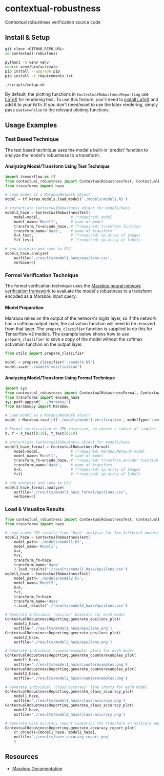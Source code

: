 # contextual-robustness

Contextual robustness verification source code

## Install & Setup

```sh
git clone <GITHUB_REPO_URL>
cd contextual-robustness

python3 -m venv venv
source venv/bin/activate
pip install --upgrade pip
pip install -r requirements.txt

./scripts/setup.sh
```

By default, the plotting functions in `ContextualRobustnessReporting` use [LaTeX](https://www.latex-project.org/get/) for rendering text. To use this feature, you'll need to [install LaTeX](https://www.latex-project.org/get/) and add it to your `PATH`. If you don't need/want to use the latex rendering, simply pass `usetex=False` to the relevant plotting functions.

## Usage Examples

### Test Based Technique

The test based technique uses the model's built-in 'predict' function to analyze the model's robustness to a transform.

#### Analyzing Model/Transform Using Test Technique

```python
import tensorflow as tf
from contextual_robustness import ContextualRobustnessTest, ContextualRobustnessReporting
from transforms import haze

# Load model as a MarabouNetwork object
model = tf.keras.models.load_model('./models/model1.h5')

# instantiate ContextualRobustness object for model1/haze
model1_haze = ContextualRobustnessTest(
    model=model,              # (*required) model
    model_name='Model1',      # name of model
    transform_fn=encode_haze, # (*required) transform function
    transform_name='Haze',    # name of transform
    X=X_test,                 # (*required) np.array of images
    Y=Y_test)                 # (*required) np.array of labels

# run analysis and save to CSV
model1_haze.analyze(
    outfile='./results/model1_haze/epsilons.csv',
    verbose=0)
```

### Formal Verification Technique

The formal verification technique uses the [Marabou neural network verification framework](https://github.com/NeuralNetworkVerification/Marabou) to evaluate the model's robustness to a transform encoded as a Marabou input query.

#### Model Preparation

Marabou relies on the output of the network's logits layer, so if the network has a softmax output layer, the activation function will need to be removed from that layer. The `prepare_classifier` function is supplied to do this for Tensorflow v2 models. The example below shows how to use `prepare_classifier` to save a copy of the model without the softmax activation function on the output layer.

```python
from utils import prepare_classifier

model = prepare_classifier('./modelX.h5')
model.save('./modelX-verification')
```

#### Analyzing Model/Transform Using Formal Technique

```python
import sys
from contextual_robustness import ContextualRobustnessFormal, ContextualRobustnessReporting
from transforms import encode_haze
sys.path.append('../Marabou/')
from maraboupy import Marabou

# Load model as a MarabouNetwork object
model = Marabou.read_tf('./models/model1-verification', modelType='savedModel_v2')

# Formal verification is CPU intensive, so choose a subset of samples
X, Y = X_test[0:10], Y_test[0:10]

# instantiate ContextualRobustness object for model1/haze
model1_haze_formal = ContextualRobustnessFormal(
    model=model,              # (*required) MarabouNetwork model
    model_name='Model1',      # name of model
    transform_fn=encode_haze, # (*required) transform encoder function
    transform_name='Haze',    # name of transform
    X=X,                      # (*required) np.array of images
    Y=Y)                      # (*required) np.array of labels

# run analysis and save to CSV
model1_haze_formal.analyze(
    outfile='./results/model1_haze_formal/epsilons.csv',
    verbose=0)
```

### Load & Visualize Results

```python
from contextual_robustness import ContextualRobustnessTest, ContextualRobustnessReporting
from transforms import haze

# Load saved CSV results from 'Haze' analysis for two different models
model1_haze = ContextualRobustnessTest(
    model_path='./models/model1.h5',
    model_name='Model1',
    X=X,
    Y=Y,
    transform_fn=haze,
    transform_name='Haze'
    ).load_results('./results/model1_haze/epsilons.csv')
model1_haze = ContextualRobustnessTest(
    model_path='./models/model2.h5',
    model_name='Model2',
    X=X,
    Y=Y,
    transform_fn=haze,
    transform_name='Haze'
    ).load_results('./results/model2_haze/epsilons.csv')

# Generate individual 'epsilon' boxplots for each model
ContextualRobustnessReporting.generate_epsilons_plot(
    model1_haze,
    outfile='./results/model1_haze/epsilons.png')
ContextualRobustnessReporting.generate_epsilons_plot(
    model2_haze,
    outfile='./results/model2_haze/epsilons.png')

# Generate individual 'counterexample' plots for each model
ContextualRobustnessReporting.generate_counterexamples_plot(
    model1_haze,
    outfile='./results/model1_haze/counterexamples.png')
ContextualRobustnessReporting.generate_counterexamples_plot(
    model2_haze,
    outfile='./results/model2_haze/counterexamples.png')

# Generate individual 'class accuracy' line charts for each model
ContextualRobustnessReporting.generate_class_accuracy_plot(
    model1_haze,
    outfile='./results/model1_haze/class-accuracy.png')
ContextualRobustnessReporting.generate_class_accuracy_plot(
    model2_haze,
    outfile='./results/model2_haze/class-accuracy.png')

# Generate haze accuracy report comparing the transform on multiple models
ContextualRobustnessReporting.generate_accuracy_report_plot(
    cr_objects=[model1_haze, model2_haze],
    outfile='./results/haze-accuracy-report.png'
    )
```

## Resources

* [Marabou Documentation](https://neuralnetworkverification.github.io/Marabou/)
